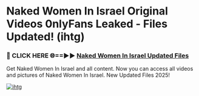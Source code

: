 # Naked Women In Israel Original Videos 0nlyFans Leaked - Files Updated! (ihtg)

<h3>🔴 CLICK HERE 🌐==►► <a href="https://tinyurl.com/up5wt9bj" rel="nofollow">Naked Women In Israel Updated Files</a></h3>

Get Naked Women In Israel and all content. Now you can access all videos and pictures of Naked Women In Israel. New Updated Files 2025!

[![ihtg](https://i.imgur.com/ABiUzMV.gif)](https://tinyurl.com/up5wt9bj)

